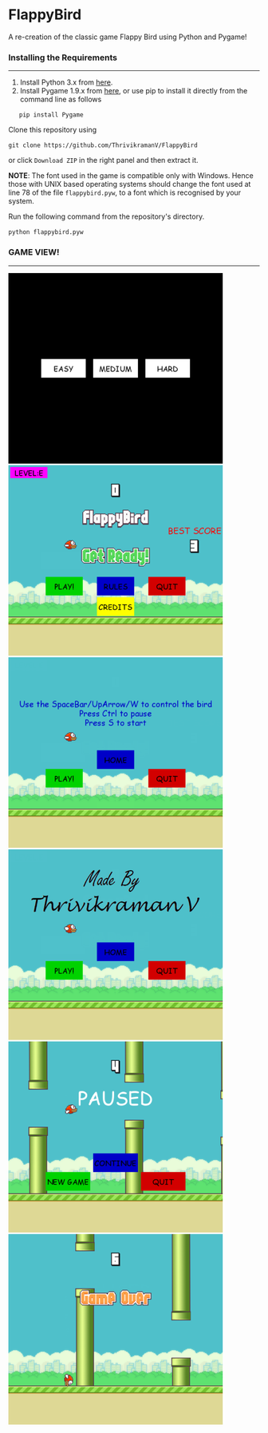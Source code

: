 # FlappyBird
A re-creation of the classic game Flappy Bird using Python and Pygame!
### Installing the Requirements
---
1. Install Python 3.x from [here](https://www.python.org/downloads/).
2. Install Pygame 1.9.x from [here](https://pypi.org/project/Pygame/#files), or use pip to install it directly from the command line as follows
``` 
   pip install Pygame
```
Clone this repository using 
```
git clone https://github.com/ThrivikramanV/FlappyBird
``` 
or click `Download ZIP` in the right panel and then extract it.

**NOTE**: The font used in the game is compatible only with Windows. Hence those with UNIX based operating systems should change the font used at line 78 of the file `flappybird.pyw`, to a font which is recognised by your system.

Run the following command from the repository's directory.
```
python flappybird.pyw
```

### GAME VIEW!
---
<img src='Assets/screenshot1.png' width=430> <img src='Assets/screenshot2.png' width=430>
<img src='Assets/screenshot3.png' width=430> <img src='Assets/screenshot4.png' width=430>
<img src='Assets/screenshot5.png' width=430> <img src='Assets/screenshot6.png' width=430>
